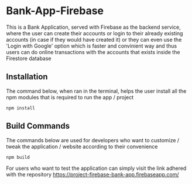 # Bank-App-Firebase
This is a Bank Application, served with Firebase as the backend service, where the user can create their accounts or login to their already existing accounts (in case if they would have created it) or they can even use the 'Login with Google' option which is faster and convinient way and thus users can do online transactions with the accounts that exists inside the Firestore database

## Installation
The command below, when ran in the terminal, helps the user install all the npm modules that is required to run the app / project
```node
npm install
```

## Build Commands
The commands below are used for developers who want to customize / tweak the application / website according to their convenience
```node
npm build
```

For users who want to test the application can simply visit the link adhered with the repository https://project-firebase-bank-app.firebaseapp.com/
